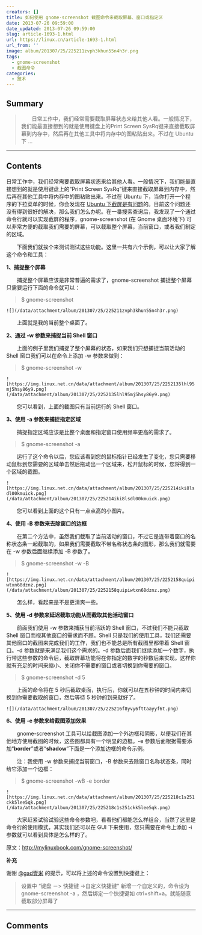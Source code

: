 ```yaml
---
creators: []
title: 如何使用 gnome-screenshot 截图命令来截取屏幕、窗口或指定区
date: 2013-07-26 09:59:00
date_updated: 2013-07-26 09:59:00
slug: article-1693-1.html
url: https://linux.cn/article-1693-1.html
url_from: ''
image: album/201307/25/225211zvph3khun55n4h3r.png
tags:
  - gnome-screenshot
  - 截图命令
categories:
  - 技术
---
```


## Summary

> 　　日常工作中，我们经常需要截取屏幕状态来给其他人看。一般情况下，我们能最直接想到的就是使用键盘上的Print Screen SysRq键来直接截取屏幕到内存中，然后再在其他工具中将内存中的图粘贴出来。不过在 Ubuntu 下 ...

***

<!-- more -->

## Contents

日常工作中，我们经常需要截取屏幕状态来给其他人看。一般情况下，我们能最直接想到的就是使用键盘上的“Print Screen SysRq”键来直接截取屏幕到内存中，然后再在其他工具中将内存中的图粘贴出来。不过在 Ubuntu 下，当你打开一个程序的下拉菜单的时候，你会发现在 [Ubuntu 下截屏是有问题](https://bugs.launchpad.net/ubuntu/+source/gnome-utils/+bug/29894)的。目前这个问题还没有得到很好的解决，那么我们怎么办呢。在一番搜索查询后，我发现了一个通过命令行就可以实现截屏的程序，gnome-screenshot (在 Gnome 桌面环境下) 可以非常方便的截取我们需要的屏幕，可以截取整个屏幕，当前窗口，或者我们制定的区域。

　　下面我们就挨个来测试测试这些功能。这里一共有六个示例，可以让大家了解这个命令和工具：

**1、捕捉整个屏幕**

　　捕捉整个屏幕应该是非常普遍的需求了，gnome-screenshot 捕捉整个屏幕只需要运行下面的命令就可以：

> 
> $ gnome-screenshot
> 
> 
> 

`![](/data/attachment/album/201307/25/225211zvph3khun55n4h3r.png)`

　　上面就是我的当前整个桌面了。

**2、通过 -w 参数来捕捉当前 Shell 窗口**

　　上面的例子里我们捕捉了整个屏幕的状态，如果我们只想捕捉当前活动的 Shell 窗口我们可以在命令上添加 -w 参数来做到：

> 
> $ gnome-screenshot -w
> 
> 
> 

`![https://img.linux.net.cn/data/attachment/album/201307/25/2252135lhl95mj5hsy86y9.png](/data/attachment/album/201307/25/2252135lhl95mj5hsy86y9.png)`

　　您可以看到，上面的截图只有当前运行的 Shell 窗口。

**3、使用 -a 参数来捕捉指定区域**

　　捕捉指定区域应该是比整个桌面和指定窗口使用频率更高的需求了。

> 
> $ gnome-screenshot -a
> 
> 
> 

　　运行了这个命令以后，您应该看到您的鼠标指针已经发生了变化，您只需要移动鼠标到您需要的区域单击然后拖动出一个区域来，松开鼠标的时候，您将得到一个区域的截图。

`![https://img.linux.net.cn/data/attachment/album/201307/25/225214iki8lsdl00kmuick.png](/data/attachment/album/201307/25/225214iki8lsdl00kmuick.png)`

　　您可以看到上面的这个只有一点点高的小图片。

**4、使用 -B 参数来去除窗口的边框**

　　在第二个方法中，虽然我们截取了当前活动的窗口，不过它是连带着窗口的名称状态条一起截取的，如果我们需要截取不带名称状态条的图形，那么我们就需要在 -w 参数后面继续添加 -B 参数了。

> 
> $ gnome-screenshot -w -B
> 
> 
> 

`![https://img.linux.net.cn/data/attachment/album/201307/25/2252158quipiwtxn68dznz.png](/data/attachment/album/201307/25/2252158quipiwtxn68dznz.png)`

　　怎么样，看起来是不是更清爽一些。

**5、使用 -d 参数来延迟截取功能从而截取其他活动窗口**

　　前面我们使用 -w 参数来捕获当前活跃的 Shell 窗口，不过我们不能只截取 Shell 窗口而视其他窗口的需求而不顾。Shell 只是我们的使用工具，我们还需要其他窗口的截图来完成我们的工作，我们也不能总是所有截图里都带着 Shell 窗口。-d 参数就是来满足我们这个需求的。-d 参数后面我们继续添加一个数字，执行带这些参数的命令后，截取屏幕功能将在你指定的数字的秒数后来实现。这样你就有充足的时间来缩小、关闭你不需要的窗口或者切换到你需要的窗口。

> 
> $ gnome-screenshot -d 5
> 
> 
> 

　　上面的命令将在 5 秒后截取桌面，执行后，你就可以在五秒钟的时间内来切换到你需要截取的窗口，然后等待 5 秒钟的到来就好了。

`![](/data/attachment/album/201307/25/225216f8yvy6fttaayyf6t.png)`

**6、使用 -e 参数来给截图添加效果**

　　gnome-screenshot 工具可以给截图添加一个外边框和阴影，以便我们在其他地方使用截图的时候，这些图都具有一个明显的边框。-e 参数后面根据需要添加“**border**”或者“**shadow**”下面是一个添加边框的命令示例。

　　注：我使用 -w 参数来捕捉当前窗口，-B 参数来去除窗口名称状态条，同时给它添加一个边框：

> 
> $ gnome-screenshot -wB -e border
> 
> 
> 

`![https://img.linux.net.cn/data/attachment/album/201307/25/225218c1s251ckk5lee5qk.png](/data/attachment/album/201307/25/225218c1s251ckk5lee5qk.png)`

　　大家赶紧试验试验这些命令参数吧，看看他们都能怎么样组合，当然了这里是命令行的使用模式，其实我们还可以在 GUI 下来使用，您只需要在命令上添加 -i 参数就可以看到具体是怎么样的了。

原文：<http://mylinuxbook.com/gnome-screenshot/> 

**补充**

谢谢 [@gad壹米](http://weibo.com/1291920520 "gad壹米") 的提示，可以将上述的命令设置到快捷键上：

> 
> 设置中 “键盘 －> 快捷键 ->自定义快捷键" 新增一个自定义的，命令设为 gnome-screenshot -a ，然后绑定一个快捷键如 ctrl+shift+a。就能随意截取部分屏幕了 
> 
> 
>

***

## Comments
